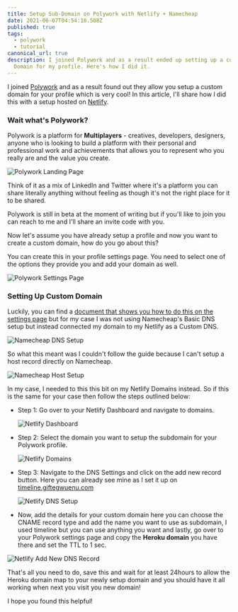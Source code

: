 ```yaml
---
title: Setup Sub-Domain on Polywork with Netlify + Namecheap
date: 2021-06-07T04:54:18.508Z
published: true
tags:
  - polywork
  - tutorial
canonical_url: true
description: I joined Polywork and as a result ended up setting up a custom
  Domain for my profile. Here's how I did it.
---
```

I joined [Polywork](https://www.polywork.com/) and as a result found out they allow you setup a custom domain for your profile which is very cool! In this article, I'll share how I did this with a setup hosted on [Netlify](https://www.netlify.com/).

### Wait what's Polywork?

Polywork is a platform for **Multiplayers** - creatives, developers, designers, anyone who is looking to build a platform with their personal and professional work and achievements that allows you to represent who you really are and the value you create.

![Polywork Landing Page](/images/uploads/screen-shot-2021-06-07-at-6.54.44-am.png)

Think of it as a mix of LinkedIn and Twitter where it's a platform you can share literally anything without feeling as though it's not the right place for it to be shared.

Polywork is still in beta at the moment of writing but if you'll like to join you can reach to me and I'll share an invite code with you.

Now let's assume you have already setup a profile and now you want to create a custom domain, how do you go about this?

You can create this in your profile settings page. You need to select one of the options they provide you and add your domain as well.

![Polywork Settings Page](/images/uploads/screen-shot-2021-06-07-at-6.31.12-am.png)

### Setting Up Custom Domain

Luckily, you can find a [document that shows you how to do this on the settings page](https://docs.google.com/document/d/1YVHDrYJMXIRULWmS-ayrSWgL7Scdv0H3U_4lTMBV4Y8/edit) but for my case I was not using Namecheap's Basic DNS setup but instead connected my domain to my Netlify as a Custom DNS.

![Namecheap DNS Setup](/images/uploads/screen-shot-2021-06-07-at-6.33.15-am.png)

So what this meant was I couldn't follow the guide because I can't setup a host record directly on Namecheap.

![Namecheap Host Setup](/images/uploads/screen-shot-2021-06-07-at-6.35.18-am.png)

In my case, I needed to this this bit on my Netlify Domains instead. So if this is the same for your case then follow the steps outlined below:

* Step 1: Go over to your Netlify Dashboard and navigate to domains.

  ![Netlify Dashboard](/images/uploads/screen-shot-2021-06-07-at-6.39.30-am.png)
* Step 2: Select the domain you want to setup the subdomain for your Polywork profile.

  ![Netlify Domains](/images/uploads/screen-shot-2021-06-07-at-6.39.38-am.png)
* Step 3: Navigate to the DNS Settings and click on the add new record button. Here you can already see mine as I set it up on [timeline.giftegwuenu.com](http://timeline.giftegwuenu.com)

  ![Netlify DNS Setup](/images/uploads/screen-shot-2021-06-07-at-6.39.49-am.png)
* Now, add the details for your custom domain here you can choose the CNAME record type and add the name you want to use as subdomain, I used timeline but you can use anything you want and lastly, go over to your Polywork settings page and copy the **Heroku domain** you have there and set the TTL to 1 sec.

![Netlify Add New DNS Record](/images/uploads/screen-shot-2021-06-07-at-6.40.41-am.png)

That's all you need to do, save this and wait for at least 24hours to allow the Heroku domain map to your newly setup domain and you should have it all working when next you visit you new domain!

I hope you found this helpful!